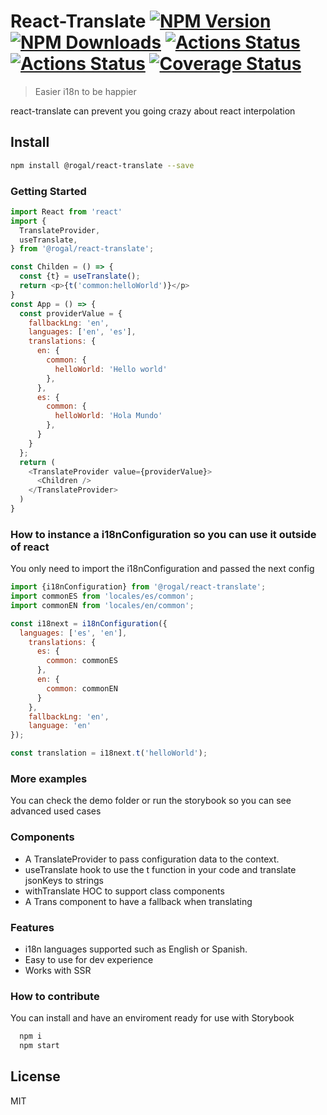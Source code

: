 # React-Translate [![NPM Version](https://img.shields.io/npm/v/@rogal/react-translate.svg)](https://www.npmjs.com/package/@rogal/react-translate) [![NPM Downloads](https://img.shields.io/npm/dm/@rogal/react-translate.svg)](https://www.npmjs.com/package/react-translate) [![Actions Status](https://github.com/gabrielseco/react-translate/workflows/build/badge.svg)](https://github.com/gabrielseco/react-translate/actions) [![Actions Status](https://github.com/gabrielseco/react-translate/workflows/ci/badge.svg)](https://github.com/gabrielseco/react-translate/actions)  [![Coverage Status](https://coveralls.io/repos/github/gabrielseco/react-translate/badge.svg?branch=master)](https://coveralls.io/github/gabrielseco/react-translate?branch=master)

> Easier i18n to be happier

react-translate can prevent you going crazy about react interpolation

## Install

```sh
npm install @rogal/react-translate --save
```

### Getting Started

```js
import React from 'react'
import {
  TranslateProvider,
  useTranslate,
} from '@rogal/react-translate';

const Childen = () => {
  const {t} = useTranslate();
  return <p>{t('common:helloWorld')}</p>
}
const App = () => {
  const providerValue = {
    fallbackLng: 'en',
    languages: ['en', 'es'],
    translations: {
      en: {
        common: {
          helloWorld: 'Hello world'
        },
      },
      es: {
        common: {
          helloWorld: 'Hola Mundo'
        },
      }
    }
  };
  return (
    <TranslateProvider value={providerValue}>
      <Children />
    </TranslateProvider>
  )
}

```

### How to instance a i18nConfiguration so you can use it outside of react

You only need to import the i18nConfiguration and passed the next config

```js
import {i18nConfiguration} from '@rogal/react-translate';
import commonES from 'locales/es/common';
import commonEN from 'locales/en/common';

const i18next = i18nConfiguration({
  languages: ['es', 'en'],
    translations: {
      es: {
        common: commonES
      },
      en: {
        common: commonEN
      }
    },
    fallbackLng: 'en',
    language: 'en'
});

const translation = i18next.t('helloWorld');

```


### More examples

You can check the demo folder or run the storybook so you can see advanced used cases

### Components

- A TranslateProvider to pass configuration data to the context.
- useTranslate hook to use the t function in your code and translate jsonKeys to strings
- withTranslate HOC to support class components
- A Trans component to have a fallback when translating


### Features

- i18n languages supported such as English or Spanish.
- Easy to use for dev experience
- Works with SSR


### How to contribute

You can install and have an enviroment ready for use with Storybook

```sh
  npm i
  npm start
```

## License

MIT